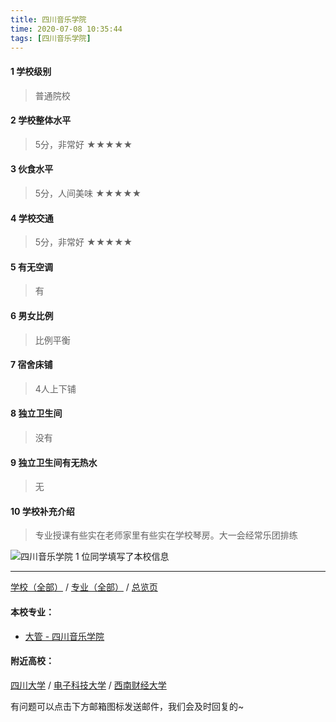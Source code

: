 ```yaml
---
title: 四川音乐学院
time: 2020-07-08 10:35:44
tags: [四川音乐学院]
---
```

#### 1 学校级别
> 普通院校


#### 2 学校整体水平
> 5分，非常好
★★★★★


#### 3 伙食水平
>  5分，人间美味
★★★★★


#### 4 学校交通
> 5分，非常好
★★★★★


#### 5 有无空调
> 有


#### 6 男女比例
> 比例平衡


#### 7 宿舍床铺
> 4人上下铺
 

#### 8 独立卫生间
> 没有


#### 9 独立卫生间有无热水
> 无


#### 10 学校补充介绍
> 专业授课有些实在老师家里有些实在学校琴房。大一会经常乐团排练


![四川音乐学院](http://upload-images.jianshu.io/upload_images/6510336-3b62f466a5f562ec.jpg?imageMogr2/auto-orient/strip%7CimageView2/2/w/1240)
1 位同学填写了本校信息
***
[学校（全部）](https://univgo.github.io/2020/07/09/学校汇总页) / [专业（全部）](https://univgo.github.io/2020/07/09/专业汇总页) / [总览页](https://univgo.github.io/2020/07/09/总览)
#### 本校专业：
- [大管 - 四川音乐学院](https://univgo.github.io/2020/07/08/大管%20-%20四川音乐学院)

#### 附近高校：
[四川大学](https://univgo.github.io/2020/07/08/四川大学) / [电子科技大学](https://univgo.github.io/2020/07/08/电子科技大学) / [西南财经大学](https://univgo.github.io/2020/07/08/西南财经大学) 



有问题可以点击下方邮箱图标发送邮件，我们会及时回复的~
